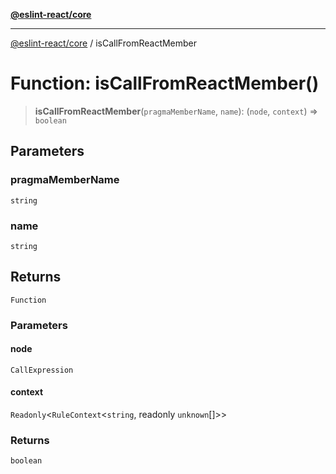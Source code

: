 [**@eslint-react/core**](../README.md)

***

[@eslint-react/core](../README.md) / isCallFromReactMember

# Function: isCallFromReactMember()

> **isCallFromReactMember**(`pragmaMemberName`, `name`): (`node`, `context`) => `boolean`

## Parameters

### pragmaMemberName

`string`

### name

`string`

## Returns

`Function`

### Parameters

#### node

`CallExpression`

#### context

`Readonly`\<`RuleContext`\<`string`, readonly `unknown`[]\>\>

### Returns

`boolean`
